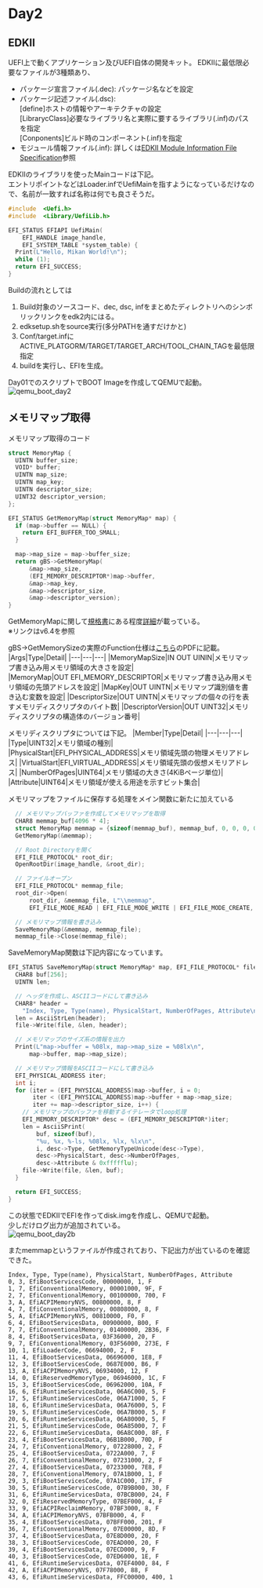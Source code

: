 # Day2

## EDKII

UEFI上で動くアプリケーション及びUEFI自体の開発キット。
EDKIIに最低限必要なファイルが3種類あり、

- パッケージ宣言ファイル(.dec): パッケージ名などを設定
- パッケージ記述ファイル(.dsc):  
[define]ホストの情報やアーキテクチャの設定  
[LibrarycClass]必要なライブラリ名と実際に要するライブラリ(.inf)のパスを指定  
[Conponents]ビルド時のコンポーネント(.inf)を指定
- モジュール情報ファイル(.inf): 詳しくは[EDKII Module Information File Specification](https://edk2-docs.gitbook.io/edk-ii-inf-specification/)参照

EDKIIのライブラリを使ったMainコードは下記。  
エントリポイントなどはLoader.infでUefiMainを指すようになっているだけなので、名前が一致すれば名称は何でも良さそうだ。
```c
#include  <Uefi.h>
#include  <Library/UefiLib.h>

EFI_STATUS EFIAPI UefiMain(
    EFI_HANDLE image_handle,
    EFI_SYSTEM_TABLE *system_table) {
  Print(L"Hello, Mikan World!\n");
  while (1);
  return EFI_SUCCESS;
}
```

Buildの流れとしては

1. Build対象のソースコード、dec, dsc, infをまとめたディレクトリへのシンボリックリンクをedk2内にはる。
2. edksetup.shをsource実行(多分PATHを通すだけかと)
3. Conf/target.infにACTIVE_PLATGORM/TARGET/TARGET_ARCH/TOOL_CHAIN_TAGを最低限指定
4. buildを実行し、EFIを生成。

Day01でのスクリプトでBOOT Imageを作成してQEMUで起動。  
![qemu_boot_day2](qemu_boot_day2.png)

## メモリマップ取得

メモリマップ取得のコード
```c
struct MemoryMap {
  UINTN buffer_size;
  VOID* buffer;
  UINTN map_size;
  UINTN map_key;
  UINTN descriptor_size;
  UINT32 descriptor_version;
};

EFI_STATUS GetMemoryMap(struct MemoryMap* map) {
  if (map->buffer == NULL) {
    return EFI_BUFFER_TOO_SMALL;
  }

  map->map_size = map->buffer_size;
  return gBS->GetMemoryMap(
      &map->map_size,
      (EFI_MEMORY_DESCRIPTOR*)map->buffer,
      &map->map_key,
      &map->descriptor_size,
      &map->descriptor_version);
}
```

GetMemoryMapに関して[規格書](https://uefi.org/specifications)にある程度[詳細](https://uefi.org/specs/ACPI/6.4/15_System_Address_Map_Interfaces/uefi-getmemorymap-boot-services-function.html?highlight=getmemorymap)が載っている。  
※リンクはv6.4を参照

gBS->GetMemorySizeの実際のFunction仕様は[こちら](https://uefi.org/sites/default/files/resources/UEFI_Spec_2_9_2021_03_18.pdf)のPDFに記載。  
|Args|Type|Detail|
|---|---|---|
|MemoryMapSize|IN OUT UININ|メモリマップ書き込み用メモリ領域の大きさを設定|  
|MemoryMap|OUT EFI_MEMORY_DESCRIPTOR|メモリマップ書き込み用メモリ領域の先頭アドレスを設定|
|MapKey|OUT UINTN|メモリマップ識別値を書き込む変数を設定|
|DescriptorSize|OUT UINTN|メモリマップの個々の行を表すメモリディスクリプタのバイト数|
|DescriptorVersion|OUT UINT32|メモリディスクリプタの構造体のバージョン番号|

メモリディスクリプタについては下記。
|Member|Type|Detail|
|---|---|---|
|Type|UINT32|メモリ領域の種別|  
|PhysicalStart|EFI_PHYSICAL_ADDRESS|メモリ領域先頭の物理メモリアドレス|
|VirtualStart|EFI_VIRTUAL_ADDRESS|メモリ領域先頭の仮想メモリアドレス|
|NumberOfPages|UINT64|メモリ領域の大きさ(4KiBページ単位)|
|Attribute|UINT64|メモリ領域が使える用途を示すビット集合|

メモリマップをファイルに保存する処理をメイン関数に新たに加えている
```c
  // メモリマップバッファを作成してメモリマップを取得
  CHAR8 memmap_buf[4096 * 4];
  struct MemoryMap memmap = {sizeof(memmap_buf), memmap_buf, 0, 0, 0, 0};
  GetMemoryMap(&memmap);

  // Root Directoryを開く
  EFI_FILE_PROTOCOL* root_dir;
  OpenRootDir(image_handle, &root_dir);

  // ファイルオープン
  EFI_FILE_PROTOCOL* memmap_file;
  root_dir->Open(
      root_dir, &memmap_file, L"\\memmap",
      EFI_FILE_MODE_READ | EFI_FILE_MODE_WRITE | EFI_FILE_MODE_CREATE, 0);

  // メモリマップ情報を書き込み
  SaveMemoryMap(&memmap, memmap_file);
  memmap_file->Close(memmap_file);
```

SaveMemoryMap関数は下記内容になっています。
```c
EFI_STATUS SaveMemoryMap(struct MemoryMap* map, EFI_FILE_PROTOCOL* file) {
  CHAR8 buf[256];
  UINTN len;

  // ヘッダを作成し、ASCIIコードにして書き込み
  CHAR8* header =
    "Index, Type, Type(name), PhysicalStart, NumberOfPages, Attribute\n";
  len = AsciiStrLen(header);
  file->Write(file, &len, header);

  // メモリマップのサイズ系の情報を出力
  Print(L"map->buffer = %08lx, map->map_size = %08lx\n",
      map->buffer, map->map_size);

  // メモリマップ情報をASCIIコードにして書き込み
  EFI_PHYSICAL_ADDRESS iter;
  int i;
  for (iter = (EFI_PHYSICAL_ADDRESS)map->buffer, i = 0;
       iter < (EFI_PHYSICAL_ADDRESS)map->buffer + map->map_size;
       iter += map->descriptor_size, i++) {
    // メモリマップのバッファを移動するイテレータでloop処理
    EFI_MEMORY_DESCRIPTOR* desc = (EFI_MEMORY_DESCRIPTOR*)iter;
    len = AsciiSPrint(
        buf, sizeof(buf),
        "%u, %x, %-ls, %08lx, %lx, %lx\n",
        i, desc->Type, GetMemoryTypeUnicode(desc->Type),
        desc->PhysicalStart, desc->NumberOfPages,
        desc->Attribute & 0xffffflu);
    file->Write(file, &len, buf);
  }

  return EFI_SUCCESS;
}
```

この状態でEDKIIでEFIを作ってdisk.imgを作成し、QEMUで起動。  
少しだけログ出力が追加されている。  
![qemu_boot_day2b](qemu_boot_day2b.png)

またmemmapというファイルが作成されており、下記出力が出ているのを確認できた。  
```console
Index, Type, Type(name), PhysicalStart, NumberOfPages, Attribute
0, 3, EfiBootServicesCode, 00000000, 1, F
1, 7, EfiConventionalMemory, 00001000, 9F, F
2, 7, EfiConventionalMemory, 00100000, 700, F
3, A, EfiACPIMemoryNVS, 00800000, 8, F
4, 7, EfiConventionalMemory, 00808000, 8, F
5, A, EfiACPIMemoryNVS, 00810000, F0, F
6, 4, EfiBootServicesData, 00900000, B00, F
7, 7, EfiConventionalMemory, 01400000, 2B36, F
8, 4, EfiBootServicesData, 03F36000, 20, F
9, 7, EfiConventionalMemory, 03F56000, 273E, F
10, 1, EfiLoaderCode, 06694000, 2, F
11, 4, EfiBootServicesData, 06696000, 1E8, F
12, 3, EfiBootServicesCode, 0687E000, B6, F
13, A, EfiACPIMemoryNVS, 06934000, 12, F
14, 0, EfiReservedMemoryType, 06946000, 1C, F
15, 3, EfiBootServicesCode, 06962000, 10A, F
16, 6, EfiRuntimeServicesData, 06A6C000, 5, F
17, 5, EfiRuntimeServicesCode, 06A71000, 5, F
18, 6, EfiRuntimeServicesData, 06A76000, 5, F
19, 5, EfiRuntimeServicesCode, 06A7B000, 5, F
20, 6, EfiRuntimeServicesData, 06A80000, 5, F
21, 5, EfiRuntimeServicesCode, 06A85000, 7, F
22, 6, EfiRuntimeServicesData, 06A8C000, 8F, F
23, 4, EfiBootServicesData, 06B1B000, 70D, F
24, 7, EfiConventionalMemory, 07228000, 2, F
25, 4, EfiBootServicesData, 0722A000, 7, F
26, 7, EfiConventionalMemory, 07231000, 2, F
27, 4, EfiBootServicesData, 07233000, 7E8, F
28, 7, EfiConventionalMemory, 07A1B000, 1, F
29, 3, EfiBootServicesCode, 07A1C000, 17F, F
30, 5, EfiRuntimeServicesCode, 07B9B000, 30, F
31, 6, EfiRuntimeServicesData, 07BCB000, 24, F
32, 0, EfiReservedMemoryType, 07BEF000, 4, F
33, 9, EfiACPIReclaimMemory, 07BF3000, 8, F
34, A, EfiACPIMemoryNVS, 07BFB000, 4, F
35, 4, EfiBootServicesData, 07BFF000, 201, F
36, 7, EfiConventionalMemory, 07E00000, 8D, F
37, 4, EfiBootServicesData, 07E8D000, 20, F
38, 3, EfiBootServicesCode, 07EAD000, 20, F
39, 4, EfiBootServicesData, 07ECD000, 9, F
40, 3, EfiBootServicesCode, 07ED6000, 1E, F
41, 6, EfiRuntimeServicesData, 07EF4000, 84, F
42, A, EfiACPIMemoryNVS, 07F78000, 88, F
43, 6, EfiRuntimeServicesData, FFC00000, 400, 1
```
